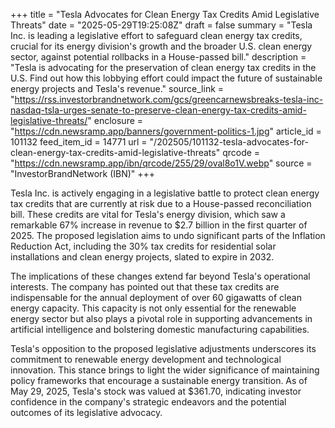 +++
title = "Tesla Advocates for Clean Energy Tax Credits Amid Legislative Threats"
date = "2025-05-29T19:25:08Z"
draft = false
summary = "Tesla Inc. is leading a legislative effort to safeguard clean energy tax credits, crucial for its energy division's growth and the broader U.S. clean energy sector, against potential rollbacks in a House-passed bill."
description = "Tesla is advocating for the preservation of clean energy tax credits in the U.S. Find out how this lobbying effort could impact the future of sustainable energy projects and Tesla's revenue."
source_link = "https://rss.investorbrandnetwork.com/gcs/greencarnewsbreaks-tesla-inc-nasdaq-tsla-urges-senate-to-preserve-clean-energy-tax-credits-amid-legislative-threats/"
enclosure = "https://cdn.newsramp.app/banners/government-politics-1.jpg"
article_id = 101132
feed_item_id = 14771
url = "/202505/101132-tesla-advocates-for-clean-energy-tax-credits-amid-legislative-threats"
qrcode = "https://cdn.newsramp.app/ibn/qrcode/255/29/oval8o1V.webp"
source = "InvestorBrandNetwork (IBN)"
+++

<p>Tesla Inc. is actively engaging in a legislative battle to protect clean energy tax credits that are currently at risk due to a House-passed reconciliation bill. These credits are vital for Tesla's energy division, which saw a remarkable 67% increase in revenue to $2.7 billion in the first quarter of 2025. The proposed legislation aims to undo significant parts of the Inflation Reduction Act, including the 30% tax credits for residential solar installations and clean energy projects, slated to expire in 2032.</p><p>The implications of these changes extend far beyond Tesla's operational interests. The company has pointed out that these tax credits are indispensable for the annual deployment of over 60 gigawatts of clean energy capacity. This capacity is not only essential for the renewable energy sector but also plays a pivotal role in supporting advancements in artificial intelligence and bolstering domestic manufacturing capabilities.</p><p>Tesla's opposition to the proposed legislative adjustments underscores its commitment to renewable energy development and technological innovation. This stance brings to light the wider significance of maintaining policy frameworks that encourage a sustainable energy transition. As of May 29, 2025, Tesla's stock was valued at $361.70, indicating investor confidence in the company's strategic endeavors and the potential outcomes of its legislative advocacy.</p>